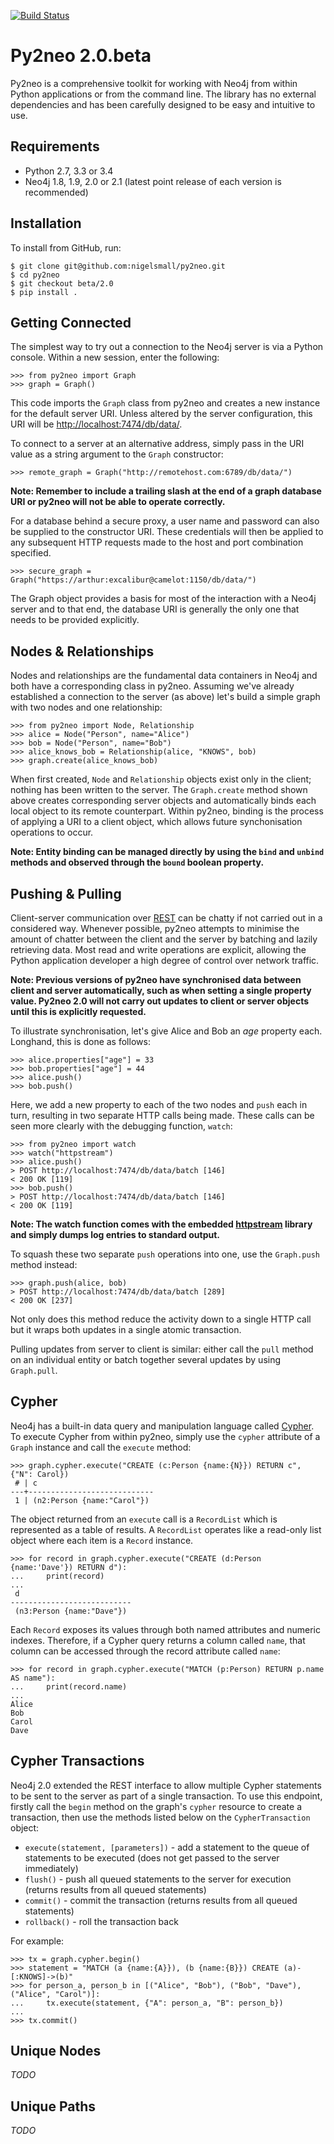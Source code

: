 [![Build Status](https://travis-ci.org/nigelsmall/py2neo.svg?branch=beta%2F2.0)](https://travis-ci.org/nigelsmall/py2neo)

# Py2neo 2.0.beta

Py2neo is a comprehensive toolkit for working with Neo4j from within Python applications or from the command line. The library has no external dependencies and has been carefully designed to be easy and intuitive to use.


## Requirements

- Python 2.7, 3.3 or 3.4
- Neo4j 1.8, 1.9, 2.0 or 2.1 (latest point release of each version is recommended)


## Installation

To install from GitHub, run:

```
$ git clone git@github.com:nigelsmall/py2neo.git
$ cd py2neo
$ git checkout beta/2.0
$ pip install .
```


## Getting Connected

The simplest way to try out a connection to the Neo4j server is via a Python console. Within a new session, enter the following:

```
>>> from py2neo import Graph
>>> graph = Graph()
```

This code imports the `Graph` class from py2neo and creates a new instance for the default server URI. Unless altered by the server configuration, this URI will be <http://localhost:7474/db/data/>.

To connect to a server at an alternative address, simply pass in the URI value as a string argument to the `Graph` constructor:

```
>>> remote_graph = Graph("http://remotehost.com:6789/db/data/")
```

**Note: Remember to include a trailing slash at the end of a graph database URI or py2neo will not be able to operate correctly.**

For a database behind a secure proxy, a user name and password can also be supplied to the constructor URI. These credentials will then be applied to any subsequent HTTP requests made to the host and port combination specified.

```
>>> secure_graph = Graph("https://arthur:excalibur@camelot:1150/db/data/")
```

The Graph object provides a basis for most of the interaction with a Neo4j server and to that end, the database URI is generally the only one that needs to be provided explicitly.


## Nodes & Relationships

Nodes and relationships are the fundamental data containers in Neo4j and both have a corresponding class in py2neo. Assuming we've already established a connection to the server (as above) let's build a simple graph with two nodes and one relationship:


```
>>> from py2neo import Node, Relationship
>>> alice = Node("Person", name="Alice")
>>> bob = Node("Person", name="Bob")
>>> alice_knows_bob = Relationship(alice, "KNOWS", bob)
>>> graph.create(alice_knows_bob)
```

When first created, `Node` and `Relationship` objects exist only in the client; nothing has been written to the server. The `Graph.create` method shown above creates corresponding server objects and automatically binds each local object to its remote counterpart. Within py2neo, binding is the process of applying a URI to a client object, which allows future synchonisation operations to occur. 

**Note: Entity binding can be managed directly by using the `bind` and `unbind` methods and observed through the `bound` boolean property.**


## Pushing & Pulling

Client-server communication over [REST](http://neo4j.com/docs/2.1.4/rest-api/) can be chatty if not carried out in a considered way. Whenever possible, py2neo attempts to minimise the amount of chatter between the client and the server by batching and lazily retrieving data. Most read and write operations are explicit, allowing the Python application developer a high degree of control over network traffic.

**Note: Previous versions of py2neo have synchronised data between client and server automatically, such as when setting a single property value. Py2neo 2.0 will not carry out updates to client or server objects until this is explicitly requested.**

To illustrate synchronisation, let's give Alice and Bob an *age* property each. Longhand, this is done as follows:

```
>>> alice.properties["age"] = 33
>>> bob.properties["age"] = 44
>>> alice.push()
>>> bob.push()
```

Here, we add a new property to each of the two nodes and `push` each in turn, resulting in two separate HTTP calls being made. These calls can be seen more clearly with the debugging function, `watch`:

```
>>> from py2neo import watch
>>> watch("httpstream")
>>> alice.push()
> POST http://localhost:7474/db/data/batch [146]
< 200 OK [119]
>>> bob.push()
> POST http://localhost:7474/db/data/batch [146]
< 200 OK [119]
```

**Note: The watch function comes with the embedded [httpstream](http://github.com/nigelsmall/httpstream) library and simply dumps log entries to standard output.**

To squash these two separate `push` operations into one, use the `Graph.push` method instead:

```
>>> graph.push(alice, bob)
> POST http://localhost:7474/db/data/batch [289]
< 200 OK [237]
```

Not only does this method reduce the activity down to a single HTTP call but it wraps both updates in a single atomic transaction.

Pulling updates from server to client is similar: either call the `pull` method on an individual entity or batch together several updates by using `Graph.pull`.


## Cypher

Neo4j has a built-in data query and manipulation language called [Cypher](http://neo4j.com/guides/basic-cypher/). To execute Cypher from within py2neo, simply use the `cypher` attribute of a `Graph` instance and call the `execute` method:

```
>>> graph.cypher.execute("CREATE (c:Person {name:{N}}) RETURN c", {"N": Carol})
 # | c
---+----------------------------
 1 | (n2:Person {name:"Carol"})

```

The object returned from an `execute` call is a `RecordList` which is represented as a table of results. A `RecordList` operates like a read-only list object where each item is a `Record` instance.

```
>>> for record in graph.cypher.execute("CREATE (d:Person {name:'Dave'}) RETURN d"):
...     print(record)
...
 d
---------------------------
 (n3:Person {name:"Dave"})

```

Each `Record` exposes its values through both named attributes and numeric indexes. Therefore, if a Cypher query returns a column called `name`, that column can be accessed through the record attribute called `name`:

```
>>> for record in graph.cypher.execute("MATCH (p:Person) RETURN p.name AS name"):
...     print(record.name)
...
Alice
Bob
Carol
Dave
```


## Cypher Transactions

Neo4j 2.0 extended the REST interface to allow multiple Cypher statements to be sent to the server as part of a single transaction. To use this endpoint, firstly call the `begin` method on the graph's `cypher` resource to create a transaction, then use the methods listed below on the `CypherTransaction` object:

- `execute(statement, [parameters])` - add a statement to the queue of statements to be executed (does not get passed to the server immediately)
- `flush()` - push all queued statements to the server for execution (returns results from all queued statements)
- `commit()` - commit the transaction (returns results from all queued statements)
- `rollback()` - roll the transaction back

For example:

```
>>> tx = graph.cypher.begin()
>>> statement = "MATCH (a {name:{A}}), (b {name:{B}}) CREATE (a)-[:KNOWS]->(b)"
>>> for person_a, person_b in [("Alice", "Bob"), ("Bob", "Dave"), ("Alice", "Carol")]:
...     tx.execute(statement, {"A": person_a, "B": person_b})
...
>>> tx.commit()
```


## Unique Nodes

*TODO*


## Unique Paths

*TODO*
